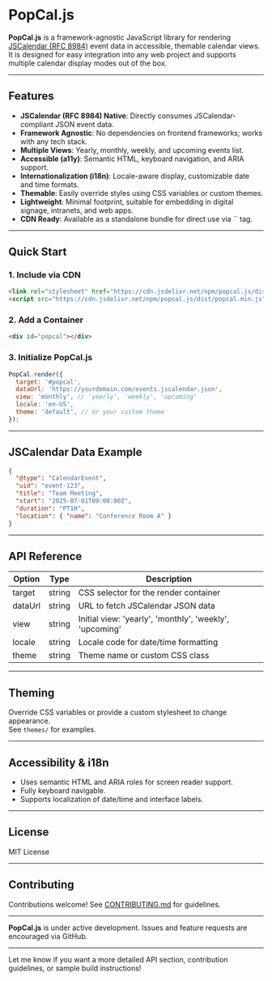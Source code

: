 # PopCal.js

**PopCal.js** is a framework-agnostic JavaScript library for rendering [JSCalendar (RFC 8984)](https://datatracker.ietf.org/doc/html/rfc8984) event data in accessible, themable calendar views.  
It is designed for easy integration into any web project and supports multiple calendar display modes out of the box.

---

## Features

- **JSCalendar (RFC 8984) Native**: Directly consumes JSCalendar-compliant JSON event data.
- **Framework Agnostic**: No dependencies on frontend frameworks; works with any tech stack.
- **Multiple Views**: Yearly, monthly, weekly, and upcoming events list.
- **Accessible (a11y)**: Semantic HTML, keyboard navigation, and ARIA support.
- **Internationalization (i18n)**: Locale-aware display, customizable date and time formats.
- **Themable**: Easily override styles using CSS variables or custom themes.
- **Lightweight**: Minimal footprint, suitable for embedding in digital signage, intranets, and web apps.
- **CDN Ready**: Available as a standalone bundle for direct use via `` tag.

---

## Quick Start

### 1. Include via CDN

```html
<link rel="stylesheet" href="https://cdn.jsdelivr.net/npm/popcal.js/dist/popcal.min.css">
<script src="https://cdn.jsdelivr.net/npm/popcal.js/dist/popcal.min.js"></script>
```

### 2. Add a Container

```html
<div id="popcal"></div>
```

### 3. Initialize PopCal.js

```javascript
PopCal.render({
  target: '#popcal',
  dataUrl: 'https://yourdomain.com/events.jscalendar.json',
  view: 'monthly', // 'yearly', 'weekly', 'upcoming'
  locale: 'en-US',
  theme: 'default', // or your custom theme
});
```

---

## JSCalendar Data Example

```json
{
  "@type": "CalendarEvent",
  "uid": "event-123",
  "title": "Team Meeting",
  "start": "2025-07-01T09:00:00Z",
  "duration": "PT1H",
  "location": { "name": "Conference Room A" }
}
```

---

## API Reference

| Option    | Type     | Description                                     |
|-----------|----------|-------------------------------------------------|
| target    | string   | CSS selector for the render container           |
| dataUrl   | string   | URL to fetch JSCalendar JSON data               |
| view      | string   | Initial view: 'yearly', 'monthly', 'weekly', 'upcoming' |
| locale    | string   | Locale code for date/time formatting            |
| theme     | string   | Theme name or custom CSS class                  |

---

## Theming

Override CSS variables or provide a custom stylesheet to change appearance.  
See `themes/` for examples.

---

## Accessibility & i18n

- Uses semantic HTML and ARIA roles for screen reader support.
- Fully keyboard navigable.
- Supports localization of date/time and interface labels.

---

## License

MIT License

---

## Contributing

Contributions welcome! See [CONTRIBUTING.md](CONTRIBUTING.md) for guidelines.

---

**PopCal.js** is under active development. Issues and feature requests are encouraged via GitHub.

---

Let me know if you want a more detailed API section, contribution guidelines, or sample build instructions!
